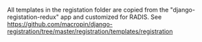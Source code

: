 All templates in the registation folder are copied from the "django-registation-redux" app and customized for RADIS.
See https://github.com/macropin/django-registration/tree/master/registration/templates/registration
